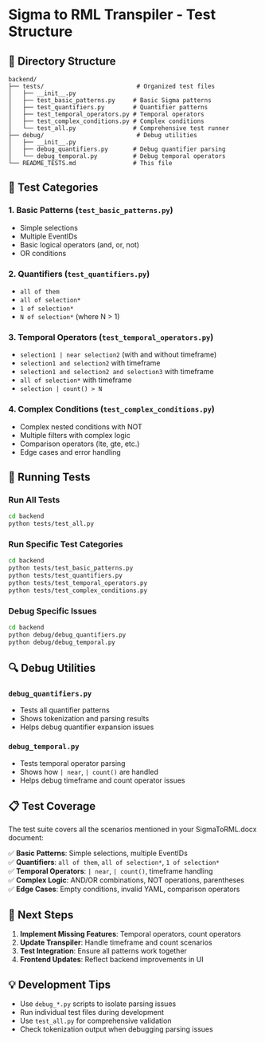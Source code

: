 # Sigma to RML Transpiler - Test Structure

## 📁 Directory Structure

```
backend/
├── tests/                          # Organized test files
│   ├── __init__.py
│   ├── test_basic_patterns.py     # Basic Sigma patterns
│   ├── test_quantifiers.py        # Quantifier patterns
│   ├── test_temporal_operators.py # Temporal operators
│   ├── test_complex_conditions.py # Complex conditions
│   └── test_all.py                # Comprehensive test runner
├── debug/                          # Debug utilities
│   ├── __init__.py
│   ├── debug_quantifiers.py       # Debug quantifier parsing
│   └── debug_temporal.py          # Debug temporal operators
└── README_TESTS.md                # This file
```

## 🧪 Test Categories

### 1. Basic Patterns (`test_basic_patterns.py`)
- Simple selections
- Multiple EventIDs
- Basic logical operators (and, or, not)
- OR conditions

### 2. Quantifiers (`test_quantifiers.py`)
- `all of them`
- `all of selection*`
- `1 of selection*`
- `N of selection*` (where N > 1)

### 3. Temporal Operators (`test_temporal_operators.py`)
- `selection1 | near selection2` (with and without timeframe)
- `selection1 and selection2` with timeframe
- `selection1 and selection2 and selection3` with timeframe
- `all of selection*` with timeframe
- `selection | count() > N`

### 4. Complex Conditions (`test_complex_conditions.py`)
- Complex nested conditions with NOT
- Multiple filters with complex logic
- Comparison operators (lte, gte, etc.)
- Edge cases and error handling

## 🚀 Running Tests

### Run All Tests
```bash
cd backend
python tests/test_all.py
```

### Run Specific Test Categories
```bash
cd backend
python tests/test_basic_patterns.py
python tests/test_quantifiers.py
python tests/test_temporal_operators.py
python tests/test_complex_conditions.py
```

### Debug Specific Issues
```bash
cd backend
python debug/debug_quantifiers.py
python debug/debug_temporal.py
```

## 🔍 Debug Utilities

### `debug_quantifiers.py`
- Tests all quantifier patterns
- Shows tokenization and parsing results
- Helps debug quantifier expansion issues

### `debug_temporal.py`
- Tests temporal operator parsing
- Shows how `| near`, `| count()` are handled
- Helps debug timeframe and count operator issues

## 📋 Test Coverage

The test suite covers all the scenarios mentioned in your SigmaToRML.docx document:

✅ **Basic Patterns**: Simple selections, multiple EventIDs  
✅ **Quantifiers**: `all of them`, `all of selection*`, `1 of selection*`  
✅ **Temporal Operators**: `| near`, `| count()`, timeframe handling  
✅ **Complex Logic**: AND/OR combinations, NOT operations, parentheses  
✅ **Edge Cases**: Empty conditions, invalid YAML, comparison operators  

## 🎯 Next Steps

1. **Implement Missing Features**: Temporal operators, count operators
2. **Update Transpiler**: Handle timeframe and count scenarios
3. **Test Integration**: Ensure all patterns work together
4. **Frontend Updates**: Reflect backend improvements in UI

## 💡 Development Tips

- Use `debug_*.py` scripts to isolate parsing issues
- Run individual test files during development
- Use `test_all.py` for comprehensive validation
- Check tokenization output when debugging parsing issues
